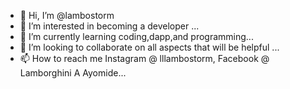 - 👋 Hi, I’m @lambostorm
- 👀 I’m interested in becoming a developer ...
- 🌱 I’m currently learning coding,dapp,and programming...
- 💞️ I’m looking to collaborate on all aspects that will be helpful ...
- 📫 How to reach me Instagram @ lllambostorm, Facebook @ Lamborghini A Ayomide...

<!---
lambostorm/lambostorm is a ✨ special ✨ repository because its `README.md` (this file) appears on your GitHub profile.
You can click the Preview link to take a look at your changes.
--->
